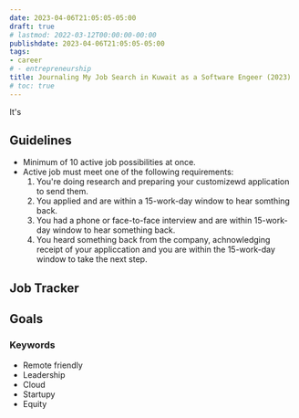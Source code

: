 ```yaml
---
date: 2023-04-06T21:05:05-05:00
draft: true
# lastmod: 2022-03-12T00:00:00-00:00
publishdate: 2023-04-06T21:05:05-05:00
tags:
- career
# - entrepreneurship
title: Journaling My Job Search in Kuwait as a Software Engeer (2023)
# toc: true
---
```


It's

## Guidelines

* Minimum of 10 active job possibilities at once.
* Active job must meet one of the following requirements:
  1. You're doing research and preparing your customizewd application to send them.
  2. You applied and are within a 15-work-day window to hear somthing back.
  3. You had a phone or face-to-face interview and are within 15-work-day window to hear something back.
  4. You heard something back from the company, achnowledging receipt of your appliccation and you are within the 15-work-day window to take the next step.

## Job Tracker

## Goals

### Keywords

* Remote friendly
* Leadership
* Cloud
* Startupy
* Equity
